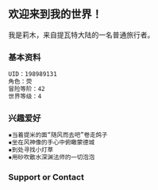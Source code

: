 ## 欢迎来到我的世界！

我是莉木，来自提瓦特大陆的一名普通旅行者。

### 基本资料

```markdown
UID：198989131
角色：荧
冒险等阶：42
世界等级：4
```

### 兴趣爱好

```markdown
▪当着提米的面“随风而去吧”卷走鸽子
▪坐在风神像的手心中俯瞰蒙德城
▪到处寻找小灯草
▪用砂吹散水深渊法师的一切泡泡
```
### Support or Contact

```markdown
```
